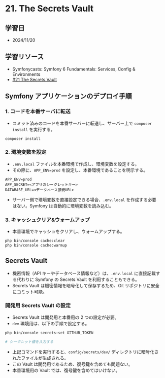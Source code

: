 # 21. The Secrets Vault

## 学習日

- 2024/11/20

## 学習リソース

- Symfonycasts: Symfony 6 Fundamentals: Services, Config & Environments
- [#21 The Secrets Vault](https://symfonycasts.com/screencast/symfony6-fundamentals/secrets-vault)

## Symfony アプリケーションのデプロイ手順

### 1. コードを本番サーバに転送

- コミット済みのコードを本番サーバーに転送し、サーバー上で `composer install` を実行する。

```bash
composer install
```

### 2. 環境変数を設定

- `.env.local` ファイルを本番環境で作成し、環境変数を設定する。
- その際に、`APP_ENV=prod` を設定し、本番環境であることを明示する。

```.env
APP_ENV=prod
APP_SECRET=<アプリのシークレットキー>
DATABASE_URL=<データベース接続URL>
```

- サーバー側で環境変数を直接設定できる場合、`.env.local` を作成する必要はない。Symfony は自動的に環境変数を読み込む。

### 3. キャッシュクリア&ウォームアップ

- 本番環境でキャッシュをクリアし、ウォームアップする。

```bash
php bin/console cache:clear
php bin/console cache:warmup
```

## Secrets Vault

- 機密情報（API キーやデータベース情報など）は、`.env.local` に直接記載する代わりに Symfony の Secrets Vault を利用することもできる。
- Secrets Vault は機密情報を暗号化して保存するため、Git リポジトリに安全にコミット可能。

### 開発用 Secrets Vault の設定

- Secrets Vault は開発用と本番用の 2 つの設定が必要。
- `dev` 環境用は、以下の手順で設定する。

```bash
php bin/console secrets:set GITHUB_TOKEN

# シークレット値を入力する
```

- 上記コマンドを実行すると、`config/secrets/dev/` ディレクトリに暗号化されたファイルが生成される。
- この Vault は開発用であるため、復号鍵を含めても問題ない。
- 本番環境用の Vault では、復号鍵を含めてはいけない。
